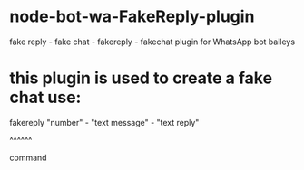 # node-bot-wa-FakeReply-plugin
fake reply - fake chat - fakereply - fakechat plugin for WhatsApp bot baileys

# this plugin is used to create a fake chat use: 

fakereply "number" - "text message" - "text reply" 

^^^^^^ 

command
